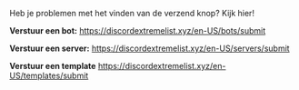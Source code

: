 Heb je problemen met het vinden van de verzend knop? Kijk hier!

**Verstuur een bot:** <https://discordextremelist.xyz/en-US/bots/submit>

**Verstuur een server:** <https://discordextremelist.xyz/en-US/servers/submit>

**Verstuur een template** <https://discordextremelist.xyz/en-US/templates/submit>